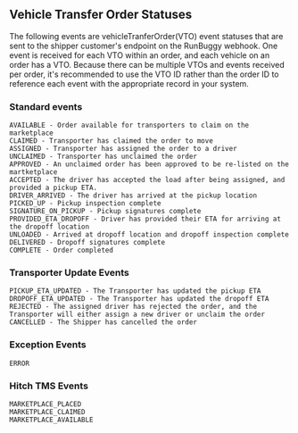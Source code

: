 ## Vehicle Transfer Order Statuses

The following events are vehicleTranferOrder(VTO) event statuses that are sent to the shipper customer's endpoint on the RunBuggy webhook.  One event is received for each VTO within an order, and each vehicle on an order has a VTO.  Because there can be multiple VTOs and events received per order, it's recommended to use the VTO ID rather than the order ID to reference each event with the appropriate record in your system.

### Standard events

```
AVAILABLE - Order available for transporters to claim on the marketplace
CLAIMED - Transporter has claimed the order to move
ASSIGNED - Transporter has assigned the order to a driver
UNCLAIMED - Transporter has unclaimed the order
APPROVED - An unclaimed order has been approved to be re-listed on the martketplace
ACCEPTED - The driver has accepted the load after being assigned, and provided a pickup ETA.
DRIVER_ARRIVED - The driver has arrived at the pickup location
PICKED_UP - Pickup inspection complete
SIGNATURE_ON_PICKUP - Pickup signatures complete
PROVIDED_ETA_DROPOFF - Driver has provided their ETA for arriving at the dropoff location
UNLOADED - Arrived at dropoff location and dropoff inspection complete
DELIVERED - Dropoff signatures complete
COMPLETE - Order completed
```

### Transporter Update Events
```
PICKUP_ETA_UPDATED - The Transporter has updated the pickup ETA
DROPOFF_ETA_UPDATED - The Transporter has updated the dropoff ETA
REJECTED - The assigned driver has rejected the order, and the Transporter will either assign a new driver or unclaim the order
CANCELLED - The Shipper has cancelled the order
```

### Exception Events
```
ERROR
```

### Hitch TMS Events
```
MARKETPLACE_PLACED
MARKETPLACE_CLAIMED
MARKETPLACE_AVAILABLE
```